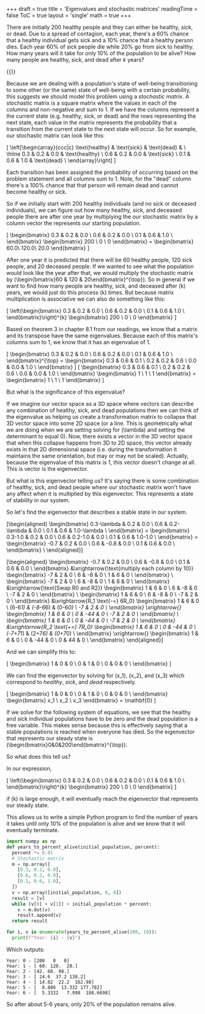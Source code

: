 +++
draft = true
title = 'Eigenvalues and stochastic matrices'
readingTime = false
ToC = true
layout = 'single'
math = true
+++

There are initially 200 healthy people and they can either be healthy, sick, or dead. Due to a spread of contagion, each year, there's a 60% chance that a healthy individual gets sick and a 10% chance that a healthy person dies. Each year 60% of sick people die while 20% go from sick to healthy. How many years will it take for only 10% of the population to be alive? How many people are healthy, sick, and dead after _k_ years?

{{<divider>}}

Because we are dealing with a population's state of well-being transitioning to some other (or the same) state of well-being with a certain probability, this suggests we should model this problem using a _stochastic matrix_. A stochastic matrix is a square matrix where the values in each of the columns and non-negative and sum to 1. If we have the columns represent a the current state (e.g. healthy, sick, or dead) and the rows representing the next state, each value in the matrix represents the probability that a transition from the current state to the next state will occur. So for example, our stochastic matrix can look like this:

\[
\left[\begin{array}{ccc|c}
\text{healthy} & \text{sick} & \text{dead} & \\
\hline
0.3 & 0.2 & 0.0 & \text{healthy} \\
0.6 & 0.2 & 0.0 & \text{sick}   \\
0.1 & 0.6 & 1.0 & \text{dead}   \\
\end{array}\right]
\]

Each transition has been assigned the probability of occurring based on the problem statement and all columns sum to 1. Note, for the "dead" column there's a 100% chance that that person will remain dead and cannot become healthy or sick.

So if we initially start with 200 healthy individuals (and no sick or deceased individuals), we can figure out how many healthy, sick, and deceased people there are after one year by multiplying the our stochastic matrix by a column vector the represents our starting population.

\[
  \begin{bmatrix}
    0.3 & 0.2 & 0.0 \\
    0.6 & 0.2 & 0.0 \\
    0.1 & 0.6 & 1.0 \\
  \end{bmatrix}
  \begin{bmatrix}
    200 \\ 0 \\ 0
  \end{bmatrix} = 
  \begin{bmatrix}
    60.0\\
    120.0\\
    20.0
  \end{bmatrix}
\]

After one year it is predicted that there will be 60 healthy people, 120 sick people, and 20 deceased people. If we wanted to see what the population would look like the year after that, we would multiply the stochastic matrix by \(\begin{bmatrix}60 & 120 & 20\end{bmatrix}^{\top}\). So in general if we want to find how many people are healthy, sick, and deceased after \(k\) years, we would just do this process \(k\) times. But because matrix multiplication is associative we can also do something like this:

\[
  \left(\begin{bmatrix}
    0.3 & 0.2 & 0.0 \\
    0.6 & 0.2 & 0.0 \\
    0.1 & 0.6 & 1.0 \\
  \end{bmatrix}\right)^{k}
  \begin{bmatrix}
    200 \\ 0 \\ 0
  \end{bmatrix}
\]

Based on theorem 3 in chapter 8.1 from our readings, we know that a matrix and its transpose have the same eigenvalues. Because each of this matrix's columns sum to 1, we know that it has an eigenvalue of 1.

\[
  \begin{bmatrix}
    0.3 & 0.2 & 0.0 \\
    0.6 & 0.2 & 0.0 \\
    0.1 & 0.6 & 1.0 \\
  \end{bmatrix}^{\top} = 
  \begin{bmatrix}
    0.3 & 0.6 & 0.1 \\
    0.2 & 0.2 & 0.6 \\
    0.0 & 0.0 & 1.0 \\
  \end{bmatrix}
\]
\[
  \begin{bmatrix}
    0.3 & 0.6 & 0.1 \\
    0.2 & 0.2 & 0.6 \\
    0.0 & 0.0 & 1.0 \\
  \end{bmatrix}
  \begin{bmatrix}
    1 \\ 1 \\ 1
  \end{bmatrix} =
  \begin{bmatrix}
    1 \\ 1 \\ 1
  \end{bmatrix}
\]

But what is the significance of this eigenvalue?

If we imagine our vector space as a 3D space where vectors can describe any combination of healthy, sick, and dead populations then we can think of the eigenvalue as helping us create a transformation matrix to collapse that 3D vector space into some 2D space (or a line. This is geometrically what we are doing when we are setting solving for \(\lambda\) and setting the determinant to equal 0). Now, there exists a vector in the 3D vector space that when this collapse happens from 3D to 2D space, this vector already exists in that 2D dimensional space (i.e. during the transformation it maintains the same orientation, but may or may not be scaled). Actually, because the eigenvalue of this matrix is 1, this vector doesn't change at all. This is vector is the eigenvector.

But what is this eigenvector telling us? It's saying there is some combination of healthy, sick, and dead people where our stochastic matrix won't have any affect when it is multiplied by this eigenvector. This represents a state of stability in our system.

So let's find the eigenvector that describes a stable state in our system.

\[\begin{aligned}
  \begin{bmatrix}
    0.3-\lambda & 0.2 & 0.0 \\
    0.6 & 0.2-\lambda & 0.0 \\
    0.1 & 0.6 & 1.0-\lambda \\
  \end{bmatrix} = 
  \begin{bmatrix}
    0.3-1.0 & 0.2 & 0.0 \\
    0.6 & 0.2-1.0 & 0.0 \\
    0.1 & 0.6 & 1.0-1.0 \\
  \end{bmatrix} = 
  \begin{bmatrix}
    -0.7 & 0.2  & 0.0 \\
    0.6  & -0.8 & 0.0 \\
    0.1  & 0.6  & 0.0 \\
  \end{bmatrix} \\
\end{aligned}\]

\[\begin{aligned}
  \begin{bmatrix}
    -0.7 & 0.2  & 0.0 \\
    0.6  & -0.8 & 0.0 \\
    0.1  & 0.6  & 0.0 \\
  \end{bmatrix}
  &\xrightarrow{\text{multiply each column by 10}}
  \begin{bmatrix}
    -7 & 2  & 0 \\
    6  & -8 & 0 \\
    1  & 6  & 0 \\
  \end{bmatrix} \\ 
  \begin{bmatrix}
    -7 & 2  & 0 \\
    6  & -8 & 0 \\
    1  & 6  & 0 \\
  \end{bmatrix}
  &\xrightarrow{\text{Swap R0 and R2}}
  \begin{bmatrix}
    1  & 6  & 0 \\
    6  & -8 & 0 \\
    -7 & 2  & 0 \\
  \end{bmatrix} \\
  \begin{bmatrix}
    1  & 6  & 0 \\
    6  & -8 & 0 \\
    -7 & 2  & 0 \\
  \end{bmatrix}
  &\xrightarrow{R_1 \text{-=} 6R_0}
  \begin{bmatrix}
    1  & 6  & 0 \\
    (6-6*1)  & (-8-6*6) & (0-6*0) \\
    -7 & 2  & 0 \\
  \end{bmatrix}
  \xrightarrow{}
  \begin{bmatrix}
    1  & 6  & 0 \\
    0  & -44 & 0 \\
    -7 & 2  & 0 \\
  \end{bmatrix} \\
  \begin{bmatrix}
    1  & 6  & 0 \\
    0  & -44 & 0 \\
    -7 & 2  & 0 \\
  \end{bmatrix}
  &\xrightarrow{R_2 \text{+=} 7R_0}
  \begin{bmatrix}
    1  & 6  & 0 \\
    0  & -44 & 0 \\
    (-7+7*1) & (2+7*6)  & (0+7*0) \\
  \end{bmatrix}
  \xrightarrow{}
  \begin{bmatrix}
    1  & 6  & 0 \\
    0  & -44 & 0 \\
    0 & 44  & 0 \\
  \end{bmatrix}
\end{aligned}\]

And we can simplify this to:

\[
  \begin{bmatrix}
    1  & 0  & 0 \\
    0  & 1 & 0 \\
    0 & 0  & 0 \\
  \end{bmatrix}
\]

We can find the eigenvector by solving for \(x_1\), \(x_2\), and \(x_3\) which correspond to _healthy_, _sick_, and _dead_ respectively.

\[
  \begin{bmatrix}
    1  & 0  & 0 \\
    0  & 1 & 0 \\
    0 & 0  & 0 \\
  \end{bmatrix}
  \begin{bmatrix}
    x_1 \\ x_2 \\ x_3
  \end{bmatrix} =
  \mathbf{0}
\]

If we solve for the following system of equations, we see that the healthy and sick individual populations have to be zero and the dead population is a free variable. This makes sense because this is effectively saying that a stable populations is reached when everyone has died. So the eigenvector that represents our steady state is \(\begin{bmatrix}0&0&200\end{bmatrix}^{\top}\).

So what does this tell us?

In our expression,

\[
  \left(\begin{bmatrix}
    0.3 & 0.2 & 0.0 \\
    0.6 & 0.2 & 0.0 \\
    0.1 & 0.6 & 1.0 \\
  \end{bmatrix}\right)^{k}
  \begin{bmatrix}
    200 \\ 0 \\ 0
  \end{bmatrix}
\]

if \(k\) is large enough, it will eventually reach the eigenvector that represents our steady state.

This allows us to write a simple Python program to find the number of years it takes until only 10% of the population is alive and we know that it will eventually terminate.

```python
import numpy as np
def years_to_percent_alive(initial_population, percent):
  percent *= 0.01
  # Stochastic matrix
  m = np.array([
    [0.3, 0.2, 0.0],
    [0.6, 0.2, 0.0],
    [0.1, 0.6, 1.0],
  ])
  v = np.array([initial_population, 0, 0])
  result = [v]
  while (v[0] + v[1]) > initial_population * percent:
    v = m.dot(v)
    result.append(v)
  return result

for i, v in enumerate(years_to_percent_alive(200, 10)):
  print(f"Year: {i} - {v}")
```

Which outputs:

```
Year: 0 - [200   0   0]
Year: 1 - [ 60. 120.  20.]
Year: 2 - [42. 60. 98.]
Year: 3 - [ 24.6  37.2 138.2]
Year: 4 - [ 14.82  22.2  162.98]
Year: 5 - [  8.886  13.332 177.782]
Year: 6 - [  5.3322   7.998  186.6698]
```

So after about 5-6 years, only 20% of the population remains alive.
